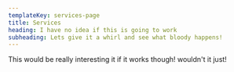 ```yaml
---
templateKey: services-page
title: Services
heading: I have no idea if this is going to work
subheading: Lets give it a whirl and see what bloody happens!
---
```

This would be really interesting it if it works though! wouldn't it just!
